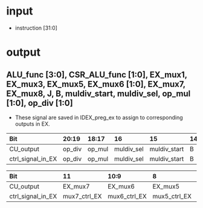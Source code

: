 # input
* instruction [31:0]
# output 
## ALU_func [3:0], CSR_ALU_func [1:0], EX_mux1, EX_mux3, EX_mux5, EX_mux6 [1:0], EX_mux7, EX_mux8, J, B, muldiv_start, muldiv_sel, op_mul [1:0], op_div [1:0]
* These signal are saved in IDEX_preg_ex to assign to corresponding outputs in EX.

| Bit | 20:19 | 18:17 | 16 | 15 | 14 | 13 | 12 |
| :--- | :--- | :--- | :--- | :--- | :--- | :--- | :--- |
| CU_output | op_div | op_mul | muldiv_sel | muldiv_start | B | J | EX_mux8 |
| ctrl_signal_in_EX | op_div | op_mul | muldiv_sel | muldiv_start | B | J | mux8_ctrl_EX |

| Bit | 11 | 10:9 | 8 | 7 | 6 | 5:4 | 3:0 |
| :--- | :--- | :--- | :--- | :--- | :--- | :--- | :--- |
| CU_output | EX_mux7 | EX_mux6 | EX_mux5 | EX_mux3 | EX_mux1 | CSR_ALU_func | ALU_func | 
| ctrl_signal_in_EX | mux7_ctrl_EX | mux6_ctrl_EX | mux5_ctrl_EX | mux3_ctrl_EX | mux1_ctrl_EX | csr_alu_func | alu_func |
